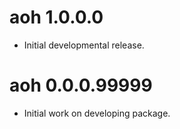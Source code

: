 # aoh 1.0.0.0

- Initial developmental release.

# aoh 0.0.0.99999

- Initial work on developing package.
